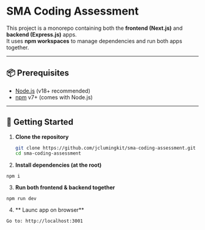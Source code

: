 # SMA Coding Assessment

This project is a monorepo containing both the **frontend (Next.js)** and **backend (Express.js)** apps.  
It uses **npm workspaces** to manage dependencies and run both apps together.

---

## 📦 Prerequisites

- [Node.js](https://nodejs.org/) (v18+ recommended)
- [npm](https://docs.npmjs.com/) v7+ (comes with Node.js)

---

## 🚀 Getting Started

1. **Clone the repository**
   ```bash
   git clone https://github.com/jclumingkit/sma-coding-assessment.git
   cd sma-coding-assessment
   ```
2. **Install dependencies (at the root)**

```
npm i
```

3. **Run both frontend & backend together**

```
npm run dev
```

4. ** Launc app on browser**
```
Go to: http://localhost:3001
```
